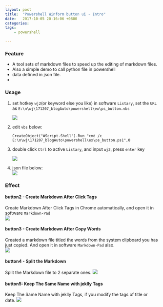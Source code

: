 ```yaml
---
layout: post
title:  "Powershell Winform button ui - Intro"
date:   2017-10-05 20:16:06 +0800
categories:  
tags: 
    - powershell

---
```


### Feature ###

* A tool sets of markdown files to speed up the editing of markdown files.
* Also a simple  demo to call python file in powershell
* data defined in json file.
* 

### Usage ###
1. set hotkey `wj2`(or keyword else you like) in software `Listary`, set the `URL` as `E:\n\wj\171207_blogAuto\powershell\ex\ps_button.vbs`

	![](https://i.imgur.com/mJsFgke.gif)

2. edit `vbs` below:
	
	```vbs
	CreateObject("WScript.Shell").Run "cmd /c E:\n\wj\171207_blogAuto\powershell\ex\ps_button.ps1",0
	```

3. double click `Ctrl` to active `Listary`, and input `wj2`, press `enter` key

	![](https://i.imgur.com/cqOFdIS.gif)

4. json file below:  
![](https://i.imgur.com/WJSQxVc.png)
### Effect ###
#### button2 - Create Markdown After Click Tags   ####
Create Markdown After Click Tags in Chrome automatically, and open it in software `Markdown-Pad`  
![](https://i.imgur.com/3WIs0Kh.gif)


#### button3 - Create Markdown After Copy Words ####
Created a markdown file titled the words from the system clipboard you has just copied. And open it in software `Markdown-Pad` also.  
![](https://i.imgur.com/hDhc8pm.gif)


#### button4 - Split the Markdown ####

Split the Markdown file to 2 separate ones. 
![](https://i.imgur.com/2all2TW.gif)

#### button5: Keep The Same Name with jeklly Tags ####
Keep The Same Name with jeklly Tags, if you modify the tags of title or date.
![](https://i.imgur.com/cW0g3kA.gif)


